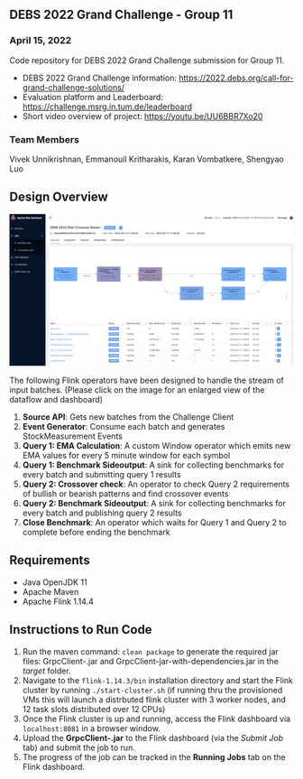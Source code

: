 ## DEBS 2022 Grand Challenge - Group 11
### April 15, 2022
Code repository for DEBS 2022 Grand Challenge submission for Group 11.
- DEBS 2022 Grand Challenge information: https://2022.debs.org/call-for-grand-challenge-solutions/
- Evaluation platform and Leaderboard: https://challenge.msrg.in.tum.de/leaderboard
- Short video overview of project: https://youtu.be/UU6BBR7Xo20

### Team Members
Vivek Unnikrishnan, Emmanouil Kritharakis, Karan Vombatkere, Shengyao Luo

## Design Overview
![Operator Design](design.jpeg?raw=true "Operator Design")

The following Flink operators have been designed to handle the stream of input batches. (Please click on the image for an enlarged view of the dataflow and dashboard)
1. **Source API**: Gets new batches from the Challenge Client
2. **Event Generator**: Consume each batch and generates StockMeasurement Events
3. **Query 1: EMA Calculation**: A custom Window operator which emits new EMA values for every 5 minute window for each symbol
4. **Query 1: Benchmark Sideoutput**: A sink for collecting benchmarks for every batch and submitting query 1 results
5. **Query 2: Crossover check**: An operator to check Query 2 requirements of bullish or bearish patterns and find crossover events
6. **Query 2: Benchmark Sideoutput**: A sink for collecting benchmarks for every batch and publishing query 2 results
7. **Close Benchmark**: An operator which waits for Query 1 and Query 2 to complete before ending the benchmark
 
## Requirements
* Java OpenJDK 11
* Apache Maven 
* Apache Flink 1.14.4

## Instructions to Run Code
1. Run the maven command: `clean package` to generate the required jar files: GrpcClient-.jar and GrpcClient-jar-with-dependencies.jar in the _target_ folder.
2. Navigate to the `flink-1.14.3/bin` installation directory and start the Flink cluster by running `./start-cluster.sh` (if running thru the provisioned VMs this will launch a distrbuted flink cluster with 3 worker nodes, and 12 task slots distributed over 12 CPUs)
3. Once the Flink cluster is up and running, access the Flink dashboard via `localhost:8081` in a browser window.
4. Upload the **GrpcClient-.jar** to the Flink dashboard (via the _Submit Job_ tab) and submit the job to run.
5. The progress of the job can be tracked in the **Running Jobs** tab on the Flink dashboard.

